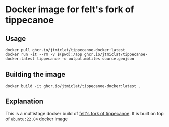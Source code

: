 # Docker image for felt's fork of tippecanoe

## Usage

```
docker pull ghcr.io/jtmiclat/tippecanoe-docker:latest
docker run -it --rm -v $(pwd):/app ghcr.io/jtmiclat/tippecanoe-docker:latest tippecanoe -o output.mbtiles source.geojson
```

## Building the image

```
docker build -it ghcr.io/jtmiclat/tippecanoe-docker:latest .
```

## Explanation

This is a multistage docker build of [felt's fork of tippecanoe](https://github.com/felt/tippecanoe).
It is built on top of `ubuntu:22.04` docker image
